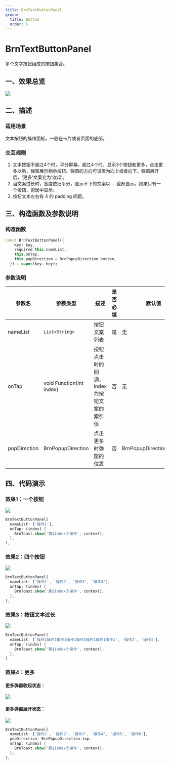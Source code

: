 ```yaml
---
title: BrnTextButtonPanel
group:
  title: Button
  order: 5
---
```


# BrnTextButtonPanel

多个文字按钮组成的按钮集合。

## 一、效果总览

![](./img/BrnTextButtonPanelIntro.png)

## 二、描述

### 适用场景

文本按钮的操作面板，一般在卡片或者页面的底部。

### 交互规则

1. 文本按钮不超过4个时，平分屏幕，超过4个时，显示3个按钮和更多，点击更多以后，弹窗展示剩余按钮。弹窗的方向可设置为向上或者向下。弹窗展开后，'更多'文案变为'收起'。
2. 当文案过长时，宽度依旧平分，显示不下的文案以 .. .截断显示。如果只有一个按钮，则居中显示。
3. 按钮文本左右有 4 的 padding 间距。

## 三、构造函数及参数说明

### 构造函数

```dart
const BrnTextButtonPanel({
    Key? key,
    required this.nameList,
    this.onTap,
    this.popDirection = BrnPopupDirection.bottom,
  }) : super(key: key);
```
### 参数说明

| **参数名** | **参数类型** | **描述** | **是否必填** | **默认值** |
| --- | --- | --- | --- | --- |
| nameList | `List<String>` | 按钮文案列表 | 是 | 无 |
| onTap | void Function(int index) | 按钮点击时的回调，index 为按钮文案的索引值 | 否 | 无 |
| popDirection | BrnPopupDirection | 点击更多时弹窗的位置 | 否 | BrnPopupDirection.bottom |

## 四、代码演示

### 效果1：一个按钮

![](./img/BrnTextButtonPanelDemo1.png)
```dart
BrnTextButtonPanel(
  nameList: ['操作1'],
  onTap: (index) {
    BrnToast.show('第$index个操作', context);
  },
),
```

### 效果2：四个按钮

![](./img/BrnTextButtonPanelDemo2.png)
```dart
BrnTextButtonPanel(
  nameList: ['操作1', '操作2', '操作3', '操作4'],
  onTap: (index) {
    BrnToast.show('第$index个操作', context);
  },
),
```

### 效果3：按钮文本过长

![](./img/BrnTextButtonPanelDemo3.png)
```dart
BrnTextButtonPanel(
  nameList: ['操作1操作1操作1操作1操作1操作1操作1操作1', '操作2', '操作3'],
  onTap: (index) {
    BrnToast.show('第$index个操作', context);
  },
)
```

### 效果4：更多
#### 更多弹窗收起状态：

![](./img/BrnTextButtonPanelDemo4.png)

#### 更多弹窗展开状态：

![](./img/BrnTextButtonPanelDemo5.png)

```dart
BrnTextButtonPanel(
  nameList: ['操作1', '操作2', '操作3', '操作4', '操作5', '操作6'],
  popDirection: BrnPopupDirection.top,
  onTap: (index) {
    BrnToast.show('第$index个操作', context);
  },
),
```